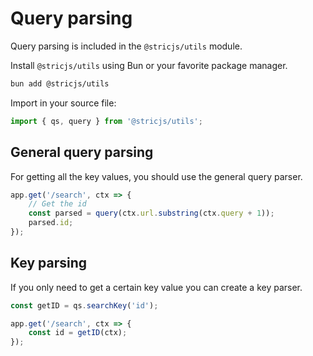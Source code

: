 # Query parsing
Query parsing is included in the `@stricjs/utils` module.

Install `@stricjs/utils` using Bun or your favorite package manager.
```bash
bun add @stricjs/utils
```

Import in your source file:
```typescript
import { qs, query } from '@stricjs/utils';
```

## General query parsing 
For getting all the key values, you should use the general query parser.
```typescript
app.get('/search', ctx => {
    // Get the id
    const parsed = query(ctx.url.substring(ctx.query + 1));
    parsed.id;
});
```

## Key parsing
If you only need to get a certain key value you can create a key parser.
```typescript
const getID = qs.searchKey('id');

app.get('/search', ctx => {
    const id = getID(ctx);
});
```
